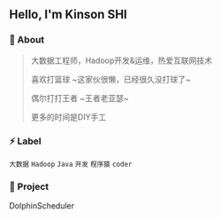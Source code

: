 ## Hello, I'm Kinson SHI

### :eyes: About
> 大数据工程师，Hadoop开发&运维，热爱互联网技术
>
> 喜欢打篮球 ~这家伙很懒，已经很久没打球了~
>
> 偶尔打打王者 ~王者老亚瑟~
>
> 更多的时间是DIY手工

### :zap: Label

`大数据`  `Hadoop`  `Java`  `开发`  `程序猿`  `coder`

### :pushpin: Project

DolphinScheduler

